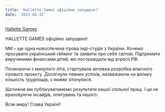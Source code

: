 ```yaml
---
title: 'Hallette Games офіційно запущено!'
date: '2023-05-15'
---
```


[Hallette Games]()

HALLETTE GAMES офіційно запущено!

МИ – ще одна новоспечена ігрова інді-студія з України.
Хочемо просувати український геймінг та заявити про себе світові.
Підтримати вирученими фінансами дітей, які постраждали від агресії РФ.

Починаючи з минулого літа, стартувала активна розробка власного ігрового проекту.
Досягнули певних успіхів, незважаючи на велику кількість труднощів, з якими зіткнулися.

Щотижня ми публікуватимемо результати нашої спільної праці.
І це не враховуючи інсайдів, опитувань та іншого.

Всім миру! Слава Україні!
